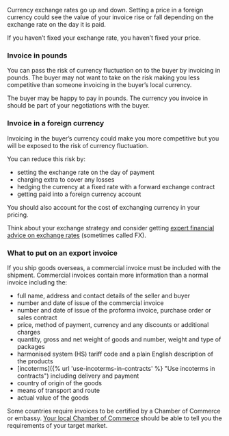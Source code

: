 Currency exchange rates go up and down. Setting a price in a foreign currency could see the value of your invoice rise or fall depending on the exchange rate on the day it is paid.

If you haven&rsquo;t fixed your exchange rate, you haven&rsquo;t fixed your price.

### Invoice in pounds

You can pass the risk of currency fluctuation on to the buyer by invoicing in pounds. The buyer may not want to take on the risk making you less competitive than someone invoicing in the buyer&rsquo;s local currency.

The buyer may be happy to pay in pounds. The currency you invoice in should be part of your negotiations with the buyer.

### Invoice in a foreign currency

Invoicing in the buyer&rsquo;s currency could make you more competitive but you will be exposed to the risk of currency fluctuation.

You can reduce this risk by:

- setting the exchange rate on the day of payment
- charging extra to cover any losses
- hedging the currency at a fixed rate with a forward exchange contract
- getting paid into a foreign currency account

You should also account for the cost of exchanging currency in your pricing.

Think about your exchange strategy and consider getting [expert financial advice on exchange rates](https://www.fxcompared.com/partners/ukef "FX Compared") (sometimes called FX).

### What to put on an export invoice

If you ship goods overseas, a commercial invoice must be included with the shipment. Commercial invoices contain more information than a normal invoice including the:

- full name, address and contact details of the seller and buyer
- number and date of issue of the commercial invoice
- number and date of issue of the proforma invoice, purchase order or sales contract
- price, method of payment, currency and any discounts or additional charges
- quantity, gross and net weight of goods and number, weight and type of packages
- harmonised system (HS) tariff code and a plain English description of the products
- [incoterms]({% url 'use-incoterms-in-contracts' %} "Use incoterms in contracts") including delivery and payment
- country of origin of the goods
- means of transport and route
- actual value of the goods

Some countries require invoices to be certified by a Chamber of Commerce or embassy. [Your local Chamber of Commerce](http://www.britishchambers.org.uk/find-your-chamber/ "British Chambers of Commerce - Your Local Chamber") should be able to tell you the requirements of your target market.
